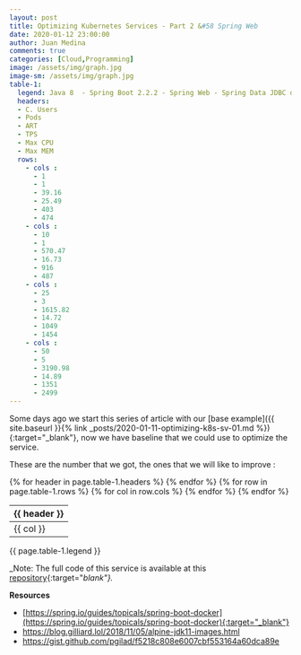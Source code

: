 ```yaml
---
layout: post
title: Optimizing Kubernetes Services - Part 2 &#58 Spring Web
date: 2020-01-12 23:00:00
author: Juan Medina
comments: true
categories: [Cloud,Programming]
image: /assets/img/graph.jpg
image-sm: /assets/img/graph.jpg
table-1:
  legend: Java 8  - Spring Boot 2.2.2 - Spring Web - Spring Data JDBC default settings, unoptimized
  headers:
  - C. Users
  - Pods
  - ART
  - TPS
  - Max CPU
  - Max MEM
  rows:
    - cols :
      - 1	
      - 1	
      - 39.16	
      - 25.49	
      - 403
      - 474
    - cols :
      - 10
      - 1
      - 570.47
      - 16.73
      - 916
      - 487
    - cols :
      - 25
      - 3
      - 1615.82
      - 14.72
      - 1049
      - 1454
    - cols :
      - 50
      - 5
      - 3190.98
      - 14.89
      - 1351
      - 2499
---
```


Some days ago we start this series of article with our [base example]({{ site.baseurl }}{% link _posts/2020-01-11-optimizing-k8s-sv-01.md %}){:target="_blank"}, now we have baseline that we could use to optimize the service. 


These are the number that we got, the ones that we will like to improve :

<table class="display data-table compact cell-border">
  <thead>
    <tr>
      {% for header in page.table-1.headers %}
      <th>{{ header }}</th>
      {% endfor %}
    </tr>
  </thead>
  <tbody> 
    {% for row in page.table-1.rows %}
    <tr>
      {% for col in row.cols %}
      <td class="dt-body-right">{{ col }}</td>
      {% endfor %}
    </tr>
    {% endfor %}
  </tbody>
</table>
{{ page.table-1.legend }}

_Note: The full code of this service is available at this [repository](https://github.com/LearningByExample/movies-spring-web){:target="_blank"}._

**Resources**

- [https://spring.io/guides/topicals/spring-boot-docker](https://spring.io/guides/topicals/spring-boot-docker){:target="_blank"}
- https://blog.gilliard.lol/2018/11/05/alpine-jdk11-images.html
- https://gist.github.com/pgilad/f5218c808e6007cbf553164a60dca89e